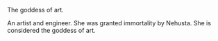 The goddess of art.

An artist and engineer. She was granted immortality by Nehusta. She is considered the goddess of art.